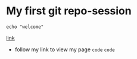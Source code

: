 # My first git repo-session
~~~~~
echo "welcome"
~~~~~
[link](https://github.com/Veemaiyo/alx-pre_course.git)
* follow my link to view my page
` code ` 
` code `
